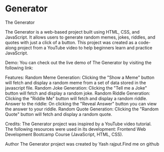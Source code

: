 # Generator
The Generator

The Generator is a web-based project built using HTML, CSS, and JavaScript. It allows users to generate random memes, jokes, riddles, and quotes with just a click of a button.
This project was created as a code-along project from a YouTube video to help beginners learn and practice JavaScript.

Demo:
You can check out the live demo of The Generator by visiting the following link:

Features:
Random Meme Generation: Clicking the "Show a Meme" button will fetch and display a random meme from a set of data stored in the javascript file.
Random Joke Generation: Clicking the "Tell me a Joke" button will fetch and display a random joke.
Random Riddle Generation: Clicking the "Riddle Me" button will fetch and display a random riddle.
Answer to the riddle: On clicking the "Reveal Answer" button you can view the answer to your riddle.
Random Quote Generation: Clicking the "Random Quote" button will fetch and display a random quote.

Credits:
The Generator project was inspired by a YouTube video tutorial. The following resources were used in its development:
Frontend Web Development Bootcamp Course (JavaScript, HTML, CSS).

Author
The Generator project was created by Yash rajput.Find me on github 
